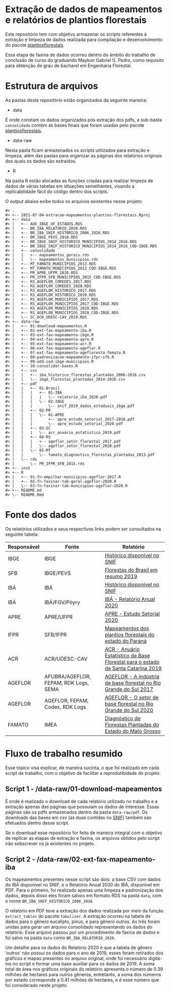 
<!-- README.md is generated from README.Rmd. Please edit that file -->

# Extração de dados de mapeamentos e relatórios de plantios florestais

<!-- badges: start -->
<!-- badges: end -->

Este repositório tem com objetivo armazenar os scripts referentes à
extração e limpeza de dados realizada para compilação e desenvolvimento
do pacote
[plantiosflorestais](https://github.com/maykongpedro/plantiosflorestais).

Essa etapa de faxina de dados ocorreu dentro do âmbito do trabalho de
conclusão de curso do graduando Maykon Gabriel G. Pedro, como requisito
para obtenção de grau de bacharel em Engenharia Florestal.

# Estrutura de arquivos

As pastas deste repositório estão organizados da seguinte maneira:

-   data

É onde constam os dados organizados pós extração dos pdfs, a sub-basta
`consolidado` contém as bases finais que foram usadas pelo pacote
[plantiosflorestais](https://github.com/maykongpedro/plantiosflorestais).

-   data-raw

Nesta pasta ficam armazenados os scripts utilizados para extração e
limpeza, além das pastas para organizar as páginas dos relatórios
originais dos quais os dados são extraídos.

-   R

Na pasta R estão alocadas as funções criadas para realizar limpeza de
dados de várias tabelas em situações semelhantes, visando a
replicabilidade fácil do código dentro dos scripts.

O *output* abaixo exibe todos os arquivos existentes nesse projeto:

    #> .
    #> +-- 2021-07-04-extracao-mapeamentos-plantios-florestais.Rproj
    #> +-- data
    #> |   +-- AUX_IBGE_UF_ESTADOS.RDS
    #> |   +-- BR_IBA_RELATORIO_2020.RDS
    #> |   +-- BR_IBA_SNIF_HISTORICO_2006_2016.RDS
    #> |   +-- BR_IBGE_PEVS_2018.RDS
    #> |   +-- BR_IBGE_SNIF_HISTORICO_MUNICIPIOS_2014_2016.RDS
    #> |   +-- BR_IBGE_SNIF_HISTORICO_MUNICIPIOS_2014_2016_COD-IBGE.RDS
    #> |   +-- consolidado
    #> |   |   +-- mapeamentos_gerais.rds
    #> |   |   \-- mapeamentos_municipios.rds
    #> |   +-- MT_FAMATO_MUNICIPIOS_2013.RDS
    #> |   +-- MT_FAMATO_MUNICIPIOS_2013_COD-IBGE.RDS
    #> |   +-- PR_APRE_UFPR_2020.RDS
    #> |   +-- PR_IFPR_SFB_MUNICIPIOS_2015_COD-IBGE.RDS
    #> |   +-- RS_AGEFLOR_COREDES_2017.RDS
    #> |   +-- RS_AGEFLOR_COREDES_2020.RDS
    #> |   +-- RS_AGEFLOR_HISTORICO_2017.RDS
    #> |   +-- RS_AGEFLOR_HISTORICO_2020.RDS
    #> |   +-- RS_AGEFLOR_MUNICIPIOS_2017.RDS
    #> |   +-- RS_AGEFLOR_MUNICIPIOS_2017_COD-IBGE.RDS
    #> |   +-- RS_AGEFLOR_MUNICIPIOS_2020.RDS
    #> |   +-- RS_AGEFLOR_MUNICIPIOS_2020_COD-IBGE.RDS
    #> |   \-- SC_ACR_UDESC-CAV_2019.RDS
    #> +-- data-raw
    #> |   +-- 01-download-mapeamentos.R
    #> |   +-- 02-ext-fax-mapeamento-iba.R
    #> |   +-- 03-ext-fax-mapeamento-ibge.R
    #> |   +-- 04-ext-fax-mapeamento-apre.R
    #> |   +-- 05-ext-fax-mapeamento-acr.R
    #> |   +-- 06-ext-fax-mapeamento-ageflor.R
    #> |   +-- 07-ext-fax-mapeamento-agefloresta-femato.R
    #> |   +-- 08-padronizacao-mapeamento-ifpr-sfb.R
    #> |   +-- 09-add-cod-ibge-municipios.R
    #> |   +-- 10-consolidar-bases.R
    #> |   +-- csv
    #> |   |   +-- iba_historico_florestas_plantadas_2006-2016.csv
    #> |   |   \-- ibge_florestas_plantadas_2014-2016.csv
    #> |   +-- pdf
    #> |   |   +-- 01-Brasil
    #> |   |   |   +-- 01-IBA
    #> |   |   |   |   \-- relatorio_iba_2020.pdf
    #> |   |   |   \-- 02-IBGE
    #> |   |   |       \-- snif_2019_dados_estaduais_ibge.pdf
    #> |   |   +-- 02-PR
    #> |   |   |   \-- 01-APRE
    #> |   |   |       +-- apre_estudo_setorial_2017-2018.pdf
    #> |   |   |       \-- apre_estudo_setorial_2020.pdf
    #> |   |   +-- 03-SC
    #> |   |   |   \-- acr_anuario_estatistico_2019.pdf
    #> |   |   +-- 04-RS
    #> |   |   |   +-- ageflor_setor_florestal_2017.pdf
    #> |   |   |   \-- ageflor_setor_florestal_2020.pdf
    #> |   |   \-- 05-MT
    #> |   |       \-- famato_diagnostico_florestas_plantadas_2013.pdf
    #> |   \-- rds
    #> |       \-- PR_IFPR_SFB_2015.rds
    #> +-- inst
    #> +-- R
    #> |   +-- 01-fn-empilhar-municipios-ageflor-2017.R
    #> |   +-- 02-fn-faxinar-tab-geral-ageflor-2020.R
    #> |   \-- 03-fn-faxinar-tab-municipios-ageflor-2020.R
    #> +-- README.md
    #> \-- README.Rmd

# Fonte dos dados

Os relatórios utilizados e seus respectivos links podem ser consultados
na seguinte tabela:

| Responsável | Fonte                                 | Relatório                                                                                                                                                                                            |
|-------------|---------------------------------------|------------------------------------------------------------------------------------------------------------------------------------------------------------------------------------------------------|
| IBGE        | IBGE                                  | [Histórico disponível no SNIF](https://dados.gov.br/dataset/sistema-nacional-de-informacoes-florestais-snif/resource/fdf7e4ce-8475-4205-8aad-3f97665b8a41)                                           |
| SFB         | IBGE/PEVS                             | [Florestas do Brasil em resumo 2019](http://www.acr.org.br/uploads/biblioteca/Florestas_Brasil_2019_Portugues.pdf)                                                                                   |
| IBÁ         | IBÁ                                   | [Histórico disponível no SNIF](https://dados.gov.br/dataset/sistema-nacional-de-informacoes-florestais-snif/resource/43251bd6-e2c9-4dc8-93c9-379bf15e29d9)                                           |
| IBÁ         | IBÁ/FGV/Pöyry                         | [IBÁ - Relatório Anual 2020](https://www.iba.org/datafiles/publicacoes/relatorios/relatorio-iba-2020.pdf)                                                                                            |
| APRE        | APRE/UFPR                             | [APRE - Estudo Setorial 2020](https://apreflorestas.com.br/publicacoes/estudo-setorial-apre-2020-2/)                                                                                                 |
| IFPR        | SFB/IFPR                              | [Mapeamentos dos plantios florestais do estado do Paraná](https://apreflorestas.com.br/publicacoes/ifpr-e-sfb-mapeamento-dos-plantios-florestais-do-estado-do-parana/)                               |
| ACR         | ACR/UDESC-CAV                         | [ACR - Anuário Estatístico de Base Florestal para o estado de Santa Catarina 2019](http://www.acr.org.br/uploads/biblioteca/Anuario_ACR_2019_atualizado.pdf)                                         |
| AGEFLOR     | AFUBRA/AGEFLOR, FEPAM, RDK Logs, SEMA | [AGEFLOR - A indústria de base florestal no Rio Grande do Sul 2017](http://www.ageflor.com.br/noticias/wp-content/uploads/2017/08/A-INDUSTRIA-DE-BASE-FLORESTAL-NO-RS-2017.pdf)                      |
| AGEFLOR     | AGEFLOR, FEPAM, Codex, RDK Logs       | [AGEFLOR - O setor de base florestal no Rio Grande do Sul 2020](http://www.ageflor.com.br/noticias/wp-content/uploads/2020/12/O-Setor-de-Base-Florestal-no-Rio-Grande-do-Sul-2020-ano-base-2019.pdf) |
| FAMATO      | IMEA                                  | [Diagnóstico de Florestas Plantadas do Estado do Mato Grosso](http://www.arefloresta.org.br/uploads/downloads/00072201414739.pdf)                                                                    |

# Fluxo de trabalho resumido

Esse tópico visa explicar, de maneira sucinta, o que foi realizado em
cada script de trabalho, com o objetivo de facilitar a reprodutibidade
do projeto.

## Script 1 - /data-raw/01-download-mapeamentos

É onde é realizado o download de cada relatório utilizado no trabalho e
a extração apenas das páginas que possuíam os dados de interesse. Essas
páginas são os pdfs armazenados dentro da pasta `data-raw/pdf`. Os
downloads das bases em csv (as duas contidas no
[SNIF](https://dados.gov.br/dataset/sistema-nacional-de-informacoes-florestais-snif))
também são efetuados dentro desse script.

Se o download esse repositório for feito de maneira integral com o
objetivo de replicar as etapas de extração e faxina, os arquivos obtidos
pelo script irão sobscrever os ja existentes no projeto.

## Script 2 - /data-raw/02-ext-fax-mapeamento-iba

Os mapeamentos presentes nesse script são dois: a base CSV com dados do
IBÁ disponível no SNIF, e o Relatório Anual 2020 do IBÁ, disponível em
PDF. Para o primeiro, foi realizado apenas uma limpeza e padronização
dos dados, depois disso eles foram salvos em formato RDS na pasta
`data`, com o nome `BR_IBA_SNIF_HISTORICO_2006_2016`.

O relatório em PDF teve a extração dos dados realizada por meio da
função `extract_tables` do pacote `tabulizer`. A extração ocorreu na
tabela de dados para o gênero eucalipto, pinus, e para gênero outros. As
três foram unidas para gerar um arquivo consolidado representando os
dados do relatório. Esse arquivo passou por um procedimento de faxina de
dados e foi salvo na pasta `data` como `BR_IBA_RELATORIO_2020`.

Um detalhe para os dados do Relatório 2020 é que a tabela de gênero
‘outros’ não possui os dados para o ano de 2019, esses foram retirados
dos gráficos e mapas presentes no arquivo original, onde foi necessário
digitá-los no script e formar uma base auxiliar para os dados de 2019. A
soma total de área nos gráficos originais do relatório apresenta o
número de 0.39 milhões de hectares para outros gêneros, entretanto, a
soma dos números por estado corresponde a 0.41 milhões de hectares, e é
esse número que foi considerado neste projeto.
